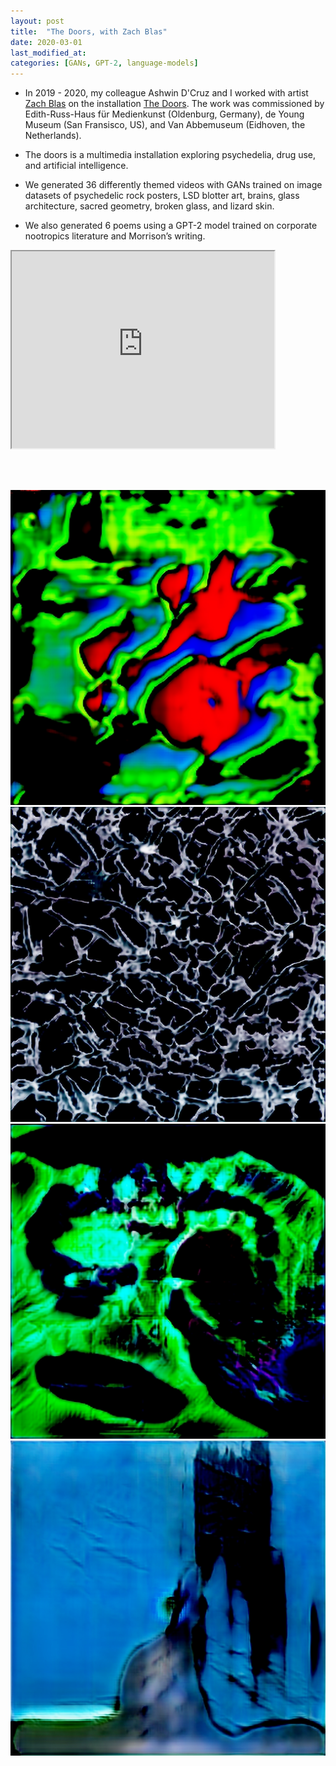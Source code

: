 ```yaml
---
layout: post
title:  "The Doors, with Zach Blas"
date: 2020-03-01
last_modified_at:
categories: [GANs, GPT-2, language-models]
---
```


* In 2019 - 2020, my colleague Ashwin D'Cruz and I worked with artist [Zach Blas][zach-blas] on the installation [The Doors][the-doors-homepage]. The work was commissioned by Edith-Russ-Haus für Medienkunst (Oldenburg, Germany), de Young Museum (San Fransisco, US), and Van Abbemuseum (Eidhoven, the Netherlands).

* The doors is a multimedia installation exploring psychedelia, drug use, and artificial intelligence.
* We generated 36 differently themed videos with GANs trained on image datasets of psychedelic rock posters, LSD blotter art, brains, glass architecture, sacred geometry, broken glass, and lizard skin.

* We also generated 6 poems using a GPT-2 model trained on corporate nootropics literature and Morrison’s writing.

<iframe width="420" height="315"
src="https://player.vimeo.com/video/350993592">
</iframe>

<br/><br/>

![Video Still GAN-LSD](/assets/images/thedoors/zachblas_the-doors_GAN-LSD.jpg)
![Video Still GAN-shattered-glass](/assets/images/thedoors/zachblas_the-doors_GAN-shattered-glass.jpg)
![Video Still brains-and-neural-networks](/assets/images/thedoors/zachblas_the-doors_GAN-brains-and-neural-networks3.jpg)
![Video Still california-glass-architecture](/assets/images/thedoors/zachblas_the-doors_california-glass-architecture.jpg)



[zach-blas]: http://www.zachblas.info
[the-doors-homepage]: http://www.zachblas.info/works/the-doors/ 


